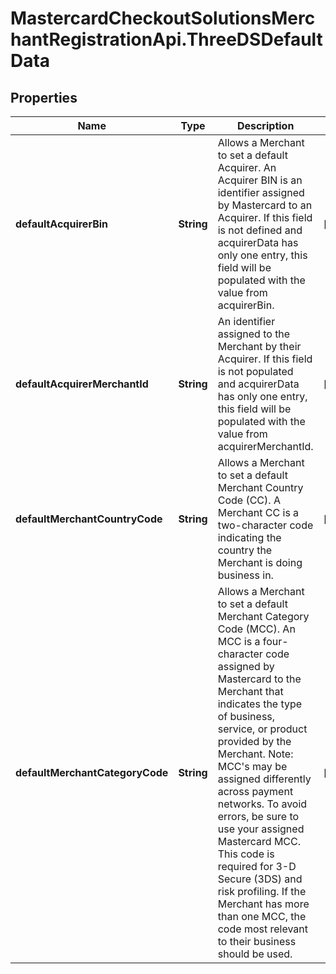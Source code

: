 # MastercardCheckoutSolutionsMerchantRegistrationApi.ThreeDSDefaultData

## Properties

Name | Type | Description | Notes
------------ | ------------- | ------------- | -------------
**defaultAcquirerBin** | **String** | Allows a Merchant to set a default Acquirer. An Acquirer BIN is an identifier assigned by Mastercard to an Acquirer.  If this field is not defined and acquirerData has only one entry, this field will be populated with the value from acquirerBin.  | [optional] 
**defaultAcquirerMerchantId** | **String** | An identifier assigned to the Merchant by their Acquirer. If this field is not populated and acquirerData has only one entry, this field will be populated with the value from acquirerMerchantId. | [optional] 
**defaultMerchantCountryCode** | **String** | Allows a Merchant to set a default Merchant Country Code (CC).  A Merchant CC is a two-character code indicating the country the Merchant is doing business in.  | [optional] 
**defaultMerchantCategoryCode** | **String** | Allows a Merchant to set a default Merchant Category Code (MCC).  An MCC is a four-character code assigned by Mastercard to the Merchant that indicates the type of business, service, or product provided by the Merchant.  Note: MCC&#39;s may be assigned differently across payment networks. To avoid errors, be sure to use your assigned Mastercard MCC. This code is required for 3-D Secure (3DS) and risk profiling. If the Merchant has more than one MCC, the code most relevant to their business should be used.  | [optional] 


